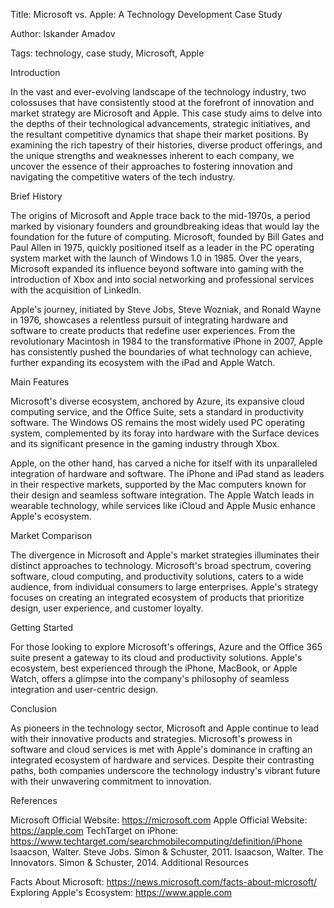 Title: Microsoft vs. Apple: A Technology Development Case Study

Author: Iskander Amadov

Tags: technology, case study, Microsoft, Apple

Introduction

In the vast and ever-evolving landscape of the technology industry, two colossuses that have consistently stood at the forefront of innovation and market strategy are Microsoft and Apple. This case study aims to delve into the depths of their technological advancements, strategic initiatives, and the resultant competitive dynamics that shape their market positions. By examining the rich tapestry of their histories, diverse product offerings, and the unique strengths and weaknesses inherent to each company, we uncover the essence of their approaches to fostering innovation and navigating the competitive waters of the tech industry.

Brief History

The origins of Microsoft and Apple trace back to the mid-1970s, a period marked by visionary founders and groundbreaking ideas that would lay the foundation for the future of computing. Microsoft, founded by Bill Gates and Paul Allen in 1975, quickly positioned itself as a leader in the PC operating system market with the launch of Windows 1.0 in 1985. Over the years, Microsoft expanded its influence beyond software into gaming with the introduction of Xbox and into social networking and professional services with the acquisition of LinkedIn.

Apple's journey, initiated by Steve Jobs, Steve Wozniak, and Ronald Wayne in 1976, showcases a relentless pursuit of integrating hardware and software to create products that redefine user experiences. From the revolutionary Macintosh in 1984 to the transformative iPhone in 2007, Apple has consistently pushed the boundaries of what technology can achieve, further expanding its ecosystem with the iPad and Apple Watch.

Main Features

Microsoft's diverse ecosystem, anchored by Azure, its expansive cloud computing service, and the Office Suite, sets a standard in productivity software. The Windows OS remains the most widely used PC operating system, complemented by its foray into hardware with the Surface devices and its significant presence in the gaming industry through Xbox.

Apple, on the other hand, has carved a niche for itself with its unparalleled integration of hardware and software. The iPhone and iPad stand as leaders in their respective markets, supported by the Mac computers known for their design and seamless software integration. The Apple Watch leads in wearable technology, while services like iCloud and Apple Music enhance Apple's ecosystem.

Market Comparison

The divergence in Microsoft and Apple's market strategies illuminates their distinct approaches to technology. Microsoft's broad spectrum, covering software, cloud computing, and productivity solutions, caters to a wide audience, from individual consumers to large enterprises. Apple's strategy focuses on creating an integrated ecosystem of products that prioritize design, user experience, and customer loyalty.

Getting Started

For those looking to explore Microsoft's offerings, Azure and the Office 365 suite present a gateway to its cloud and productivity solutions. Apple's ecosystem, best experienced through the iPhone, MacBook, or Apple Watch, offers a glimpse into the company's philosophy of seamless integration and user-centric design.

Conclusion

As pioneers in the technology sector, Microsoft and Apple continue to lead with their innovative products and strategies. Microsoft's prowess in software and cloud services is met with Apple's dominance in crafting an integrated ecosystem of hardware and services. Despite their contrasting paths, both companies underscore the technology industry's vibrant future with their unwavering commitment to innovation.

References

Microsoft Official Website: https://microsoft.com
Apple Official Website: https://apple.com
TechTarget on iPhone: https://www.techtarget.com/searchmobilecomputing/definition/iPhone
Isaacson, Walter. Steve Jobs. Simon & Schuster, 2011.
Isaacson, Walter. The Innovators. Simon & Schuster, 2014.
Additional Resources

Facts About Microsoft: https://news.microsoft.com/facts-about-microsoft/
Exploring Apple's Ecosystem: https://www.apple.com
